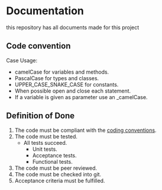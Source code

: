 # Documentation
this repository has all documents made for this project

## Code convention
Case Usage:
- camelCase for variables and methods.
- PascalCase for types and classes.
- UPPER_CASE_SNAKE_CASE for constants.
- When possible open and close each statement.
- If a variable is given as parameter use an _camelCase.


## Definition of Done
1. The code must be compliant with the [coding conventions](https://github.com/TotalTactician/Documentation/blob/main/README.md#code-convention).
2. The code must be tested.
   - All tests succeed.
     - Unit tests.
     - Acceptance tests.
     - Functional tests.
3. The code must be peer reviewed.
4. The code must be checked into git.
5. Acceptance criteria must be fulfilled.
